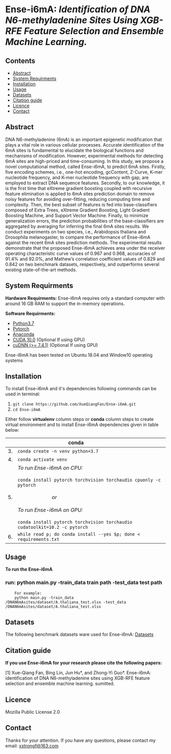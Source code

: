 Ense-i6mA: *Identification of DNA N6-methyladenine Sites Using XGB-RFE Feature Selection and Ensemble Machine Learning.*
====

Contents
----
  * [Abstract](#abstract)
  * [System Requirments](#system-requirments)
  * [Installation](#installation)
  * [Usage](#usage)
  * [Datasets](#datasets)
  * [Citation guide](#citation-guide)
  * [Licence](#licence)
  * [Contact](#contact)


Abstract
----
DNA N6-methyladenine (6mA) is an important epigenetic modification that plays a vital role in various cellular processes. Accurate identification of the 6mA sites is fundamental to elucidate the biological functions and mechanisms of modification. However, experimental methods for detecting 6mA sites are high-priced and time-consuming. In this study, we propose a novel computational method, called Ense-i6mA, to predict 6mA sites. Firstly, five encoding schemes, i.e., one-hot encoding, gcContent, Z-Curve, K-mer nucleotide frequency, and K-mer nucleotide frequency with gap, are employed to extract DNA sequence features. Secondly, to our knowledge, it is the first time that eXtreme gradient boosting coupled with recursive feature elimination is applied to 6mA sites prediction domain to remove noisy features for avoiding over-fitting, reducing computing time and complexity. Then, the best subset of features is fed into base-classifiers composed of Extra Trees, eXtreme Gradient Boosting, Light Gradient Boosting Machine, and Support Vector Machine. Finally, to minimize generalization errors, the prediction probabilities of the base-classifiers are aggregated by averaging for inferring the final 6mA sites results. We conduct experiments on two species, i.e., Arabidopsis thaliana and Drosophila melanogaster, to compare the performance of Ense-i6mA against the recent 6mA sites prediction methods. The experimental results demonstrate that the proposed Ense-i6mA achieves area under the receiver operating characteristic curve values of 0.967 and 0.968, accuracies of 91.4% and 92.0%, and Mathew’s correlation coefficient values of 0.829 and 0.842 on two benchmark datasets, respectively, and outperforms several existing state-of-the-art methods. 

System Requirments
----

**Hardware Requirments:**
Ense-i6mA requires only a standard computer with around 16 GB RAM to support the in-memory operations.

**Software Requirments:**
* [Python3.7](https://docs.python-guide.org/starting/install3/linux/)
* [Pytorch](https://pytorch.org/)
* [Anaconda](https://anaconda.org/anaconda/virtualenv)
* [CUDA 10.0](https://developer.nvidia.com/cuda-10.0-download-archive) (Optional If using GPU)
* [cuDNN (>= 7.4.1)](https://developer.nvidia.com/cudnn) (Optional If using GPU)

Ense-i6mA has been tested on Ubuntu 18.04 and Window10 operating systems

Installation
----

To install Ense-i6mA and it's dependencies following commands can be used in terminal:

1. `git clone https://github.com/XueQiangFan/Ense-i6mA.git`
2. `cd Ense-i6mA`

Either follow **virtualenv** column steps or **conda** column steps to create virtual environment and to install Ense-i6mA dependencies given in table below:<br />

|  | &nbsp;&nbsp;&nbsp;&nbsp;&nbsp;&nbsp;&nbsp;&nbsp;&nbsp;&nbsp;&nbsp;&nbsp;&nbsp;&nbsp;&nbsp;&nbsp;&nbsp;&nbsp;&nbsp;&nbsp;&nbsp;&nbsp;&nbsp;&nbsp;&nbsp;&nbsp;&nbsp;&nbsp;&nbsp;&nbsp;&nbsp;&nbsp;&nbsp;&nbsp;&nbsp;&nbsp; conda |
| :- | :--- |
| 3. |  `conda create -n venv python=3.7` |
| 4. |  `conda activate venv` | 
| 5. |  *To run Ense-i6mA on CPU:*<br /> <br /> `conda install pytorch torchvision torchaudio cpuonly -c pytorch` <br /> <br /> &nbsp;&nbsp;&nbsp;&nbsp;&nbsp;&nbsp;&nbsp;&nbsp;&nbsp;&nbsp;&nbsp;&nbsp;&nbsp;&nbsp;&nbsp;&nbsp;&nbsp;&nbsp;&nbsp;&nbsp;&nbsp;&nbsp;&nbsp;&nbsp; *or* <br /> <br />*To run Ense-i6mA on GPU:*<br /> <br /> `conda install pytorch torchvision torchaudio cudatoolkit=10.2 -c pytorch` |
| 6. | `while read p; do conda install --yes $p; done < requirements.txt` | 

Usage
----

**To run the Ense-i6mA**
### run: python main.py -train_data train path -test_data test path
~~~
    For example:
    python main.py -train_data /DNAN6mAsites/dataset/A.thaliana_test.xlsx -test_data /DNAN6mAsites/dataset/A.thaliana_test.xlsx
~~~

Datasets
----

The following benchmark datasets ware used for Ense-i6mA:
[Datasets](https://github.com/XueQiangFan/Ense-i6mA/tree/main/Dataset)

Citation guide
----

**If you use Ense-i6mA for your research please cite the following papers:**

[1] Xue-Qiang Fan, Bing Lin, Jun Hu*, and Zhong-Yi Guo*. Ense-i6mA: identification of DNA N6-methyladenine sites using XGB-RFE feature selection and ensemble machine learning. sumitted.

Licence
----
Mozilla Public License 2.0

Contact
----
Thanks for your attention. If you have any questions, please contact my email: xstrongf@163.com
